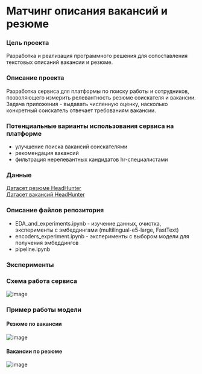 # Матчинг описания вакансий и резюме
### Цель проекта
Разработка и реализация программного решения для сопоставления текстовых описаний вакансии и резюме.
### Описание проекта 
Разработка сервиса для платформы по поиску работы и сотрудников, позволяющего измерить релевантность резюме соискателя и вакансии. Задача приложения - выдавать численную оценку, насколько конкретный соискатель отвечает требованиям вакансии.
### Потенциальные варианты использования сервиса на платформе
- улучшение поиска вакансий соискателями
- рекомендация вакансий
- фильтрация нерелевантных кандидатов hr-специалистами <br />
### Данные
[Датасет резюме HeadHunter](https://drive.google.com/file/d/1ikA_Ht45fXD2w5dWZ9sGTSRl-UNeCVub/view) <br />
[Датасет вакансий HeadHunter](https://www.kaggle.com/datasets/etietopabraham/jobs-raw-data/data)
### Описание файлов репозитория
- EDA_and_experiments.ipynb - изучение данных, очистка, эксперименты с эмбеддингами (multilingual-e5-large, FastText)
- encoders_experiment.ipynb - эксперименты с выбором модели для получения эмбеддингов
- pipeline.ipynb
### Эксперименты

### Схема работа сервиса
![image](https://github.com/trafficsurfer/Matching_job_descriptions_and_resumes/assets/92330362/4df893e7-8e39-4134-b027-4a0bc6bb351c)
### Пример работы модели
#### Резюме по вакансии
![image](https://github.com/trafficsurfer/Matching_job_descriptions_and_resumes/assets/92330362/b4188060-99e9-4ac4-b536-36a53ff8fd57)
#### Вакансии по резюме
![image](https://github.com/trafficsurfer/Matching_job_descriptions_and_resumes/assets/92330362/7537cfff-b281-486e-b680-6bc2dffa7809)



